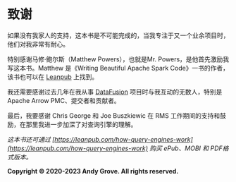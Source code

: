 # 致谢

如果没有我家人的支持，这本书是不可能完成的，当我专注于又一个业余项目时，他们对我非常有耐心。

特别感谢马修·鲍尔斯（Matthew Powers），也就是Mr. Powers，是他首先激励我写这本书。Matthew 是《Writing Beautiful Apache Spark Code》一书的作者，该书也可以在 [Leanpub](https://leanpub.com/beautiful-spark/) 上找到。

我还需要感谢过去几年在我从事 [DataFusion](https://github.com/apache/arrow-datafusion) 项目时与我互动的无数人，特别是 Apache Arrow PMC、提交者和贡献者。

最后，我要感谢 Chris George 和 Joe Buszkiewic 在 RMS 工作期间的支持和鼓励，在那里我进一步加深了对查询引擎的理解。

*这本书还可通过 [https://leanpub.com/how-query-engines-work](https://leanpub.com/how-query-engines-work) 购买 ePub、MOBI 和 PDF格式版本。*

**Copyright © 2020-2023 Andy Grove. All rights reserved.**
